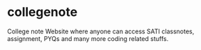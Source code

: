 # collegenote
College note Website where anyone can access SATI classnotes, assignment, PYQs and many more coding related stuffs.
